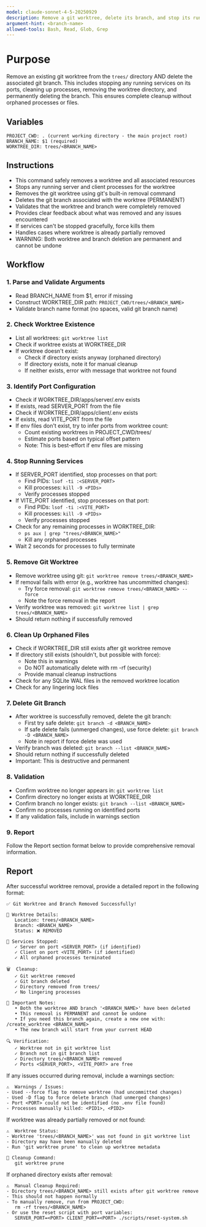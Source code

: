 ```yaml
---
model: claude-sonnet-4-5-20250929
description: Remove a git worktree, delete its branch, and stop its running services
argument-hint: <branch-name>
allowed-tools: Bash, Read, Glob, Grep
---
```


# Purpose

Remove an existing git worktree from the `trees/` directory AND delete the associated git branch. This includes stopping any running services on its ports, cleaning up processes, removing the worktree directory, and permanently deleting the branch. This ensures complete cleanup without orphaned processes or files.

## Variables

```
PROJECT_CWD: . (current working directory - the main project root)
BRANCH_NAME: $1 (required)
WORKTREE_DIR: trees/<BRANCH_NAME>
```

## Instructions

- This command safely removes a worktree and all associated resources
- Stops any running server and client processes for the worktree
- Removes the git worktree using git's built-in removal command
- Deletes the git branch associated with the worktree (PERMANENT)
- Validates that the worktree and branch were completely removed
- Provides clear feedback about what was removed and any issues encountered
- If services can't be stopped gracefully, force kills them
- Handles cases where worktree is already partially removed
- WARNING: Both worktree and branch deletion are permanent and cannot be undone

## Workflow

### 1. Parse and Validate Arguments

- Read BRANCH_NAME from $1, error if missing
- Construct WORKTREE_DIR path: `PROJECT_CWD/trees/<BRANCH_NAME>`
- Validate branch name format (no spaces, valid git branch name)

### 2. Check Worktree Existence

- List all worktrees: `git worktree list`
- Check if worktree exists at WORKTREE_DIR
- If worktree doesn't exist:
  - Check if directory exists anyway (orphaned directory)
  - If directory exists, note it for manual cleanup
  - If neither exists, error with message that worktree not found

### 3. Identify Port Configuration

- Check if WORKTREE_DIR/apps/server/.env exists
- If exists, read SERVER_PORT from the file
- Check if WORKTREE_DIR/apps/client/.env exists
- If exists, read VITE_PORT from the file
- If env files don't exist, try to infer ports from worktree count:
  - Count existing worktrees in PROJECT_CWD/trees/
  - Estimate ports based on typical offset pattern
  - Note: This is best-effort if env files are missing

### 4. Stop Running Services

- If SERVER_PORT identified, stop processes on that port:
  - Find PIDs: `lsof -ti :<SERVER_PORT>`
  - Kill processes: `kill -9 <PIDs>`
  - Verify processes stopped
- If VITE_PORT identified, stop processes on that port:
  - Find PIDs: `lsof -ti :<VITE_PORT>`
  - Kill processes: `kill -9 <PIDs>`
  - Verify processes stopped
- Check for any remaining processes in WORKTREE_DIR:
  - `ps aux | grep "trees/<BRANCH_NAME>"`
  - Kill any orphaned processes
- Wait 2 seconds for processes to fully terminate

### 5. Remove Git Worktree

- Remove worktree using git: `git worktree remove trees/<BRANCH_NAME>`
- If removal fails with error (e.g., worktree has uncommitted changes):
  - Try force removal: `git worktree remove trees/<BRANCH_NAME> --force`
  - Note the force removal in the report
- Verify worktree was removed: `git worktree list | grep trees/<BRANCH_NAME>`
- Should return nothing if successfully removed

### 6. Clean Up Orphaned Files

- Check if WORKTREE_DIR still exists after git worktree remove
- If directory still exists (shouldn't, but possible with force):
  - Note this in warnings
  - Do NOT automatically delete with rm -rf (security)
  - Provide manual cleanup instructions
- Check for any SQLite WAL files in the removed worktree location
- Check for any lingering lock files

### 7. Delete Git Branch

- After worktree is successfully removed, delete the git branch:
  - First try safe delete: `git branch -d <BRANCH_NAME>`
  - If safe delete fails (unmerged changes), use force delete: `git branch -D <BRANCH_NAME>`
  - Note in report if force delete was used
- Verify branch was deleted: `git branch --list <BRANCH_NAME>`
- Should return nothing if successfully deleted
- Important: This is destructive and permanent

### 8. Validation

- Confirm worktree no longer appears in: `git worktree list`
- Confirm directory no longer exists at WORKTREE_DIR
- Confirm branch no longer exists: `git branch --list <BRANCH_NAME>`
- Confirm no processes running on identified ports
- If any validation fails, include in warnings section

### 9. Report

Follow the Report section format below to provide comprehensive removal information.

## Report

After successful worktree removal, provide a detailed report in the following format:

```
✅ Git Worktree and Branch Removed Successfully!

📁 Worktree Details:
   Location: trees/<BRANCH_NAME>
   Branch: <BRANCH_NAME>
   Status: ❌ REMOVED

🛑 Services Stopped:
   ✓ Server on port <SERVER_PORT> (if identified)
   ✓ Client on port <VITE_PORT> (if identified)
   ✓ All orphaned processes terminated

🗑️  Cleanup:
   ✓ Git worktree removed
   ✓ Git branch deleted
   ✓ Directory removed from trees/
   ✓ No lingering processes

📝 Important Notes:
   • Both the worktree AND branch '<BRANCH_NAME>' have been deleted
   • This removal is PERMANENT and cannot be undone
   • If you need this branch again, create a new one with: /create_worktree <BRANCH_NAME>
   • The new branch will start from your current HEAD

🔍 Verification:
   ✓ Worktree not in git worktree list
   ✓ Branch not in git branch list
   ✓ Directory trees/<BRANCH_NAME> removed
   ✓ Ports <SERVER_PORT>, <VITE_PORT> are free
```

If any issues occurred during removal, include a warnings section:

```
⚠️  Warnings / Issues:
- Used --force flag to remove worktree (had uncommitted changes)
- Used -D flag to force delete branch (had unmerged changes)
- Port <PORT> could not be identified (no .env file found)
- Processes manually killed: <PID1>, <PID2>
```

If worktree was already partially removed or not found:

```
⚠️  Worktree Status:
- Worktree 'trees/<BRANCH_NAME>' was not found in git worktree list
- Directory may have been manually deleted
- Run 'git worktree prune' to clean up worktree metadata

📝 Cleanup Command:
   git worktree prune
```

If orphaned directory exists after removal:

```
⚠️  Manual Cleanup Required:
- Directory trees/<BRANCH_NAME> still exists after git worktree remove
- This should not happen normally
- To manually remove, run from PROJECT_CWD:
   rm -rf trees/<BRANCH_NAME>
- Or use the reset script with port variables:
   SERVER_PORT=<PORT> CLIENT_PORT=<PORT> ./scripts/reset-system.sh
```

